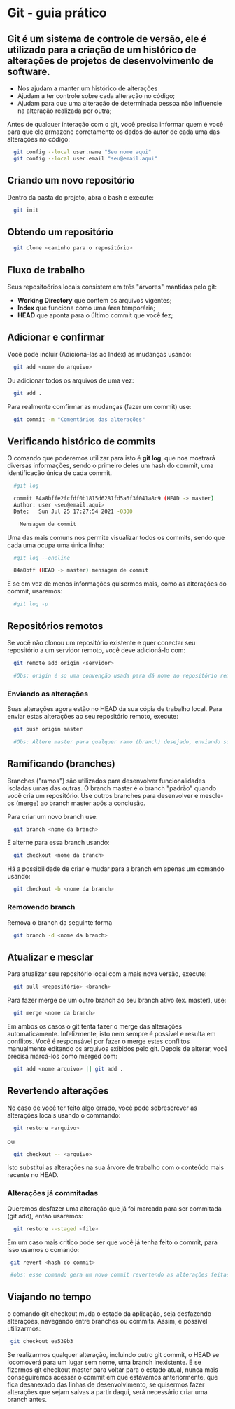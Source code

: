 # Git - guia prático

## Git é um sistema de controle de versão, ele é utilizado para a criação de um histórico de alterações de projetos de desenvolvimento de software.

- Nos ajudam a manter um histórico de alterações
- Ajudam a ter controle sobre cada alteração no código;
- Ajudam para que uma alteração de determinada pessoa não influencie na alteração realizada por outra;

Antes de qualquer interação com o git, você precisa informar quem é você para que ele armazene corretamente os 
dados do autor de cada uma das alterações no código:

```bash
  git config --local user.name "Seu nome aqui"
  git config --local user.email "seu@email.aqui"
```
## Criando um novo repositório

Dentro da pasta do projeto, abra o bash e execute: 

```bash
  git init
```

## Obtendo um repositório

```bash
  git clone <caminho para o repositório>
```

## Fluxo de trabalho

Seus repositoórios locais consistem em três "árvores" mantidas pelo git:

- __Working Directory__ que contem os arquivos vigentes;
- __Index__ que funciona como uma área temporária;
- __HEAD__ que aponta para o último commit que você fez;

## Adicionar e confirmar 

Você pode incluir (Adicioná-las ao Index) as mudanças usando: 

```bash
  git add <nome do arquivo>
```
Ou adicionar todos os arquivos de uma vez: 

```bash
  git add .
```
Para realmente comfirmar as mudanças (fazer um commit) use:

```bash
  git commit -m "Comentários das alterações"
```

## Verificando histórico de commits
O comando que poderemos utilizar para isto é **git log**, que nos mostrará diversas informações, sendo o primeiro deles um hash do commit, uma identificação única de cada commit.

```bash
  #git log

  commit 84a8bffe2fcfdf0b1815d6281fd5a6f3f041a8c9 (HEAD -> master)
  Author: user <seu@email.aqui>
  Date:   Sun Jul 25 17:27:54 2021 -0300

    Mensagem de commit
```
Uma das mais comuns nos permite visualizar todos os commits, sendo que cada uma ocupa uma única linha:
```bash
  #git log --oneline

  84a8bff (HEAD -> master) mensagem de commit
```

E se em vez de menos informações quisermos mais, como as alterações do commit, usaremos:

```bash
  #git log -p
```

## Repositórios remotos
Se você não clonou um repositório existente e quer conectar seu repositório a um servidor remoto, você deve adicioná-lo com:

```bash
  git remote add origin <servidor>

  #Obs: origin é so uma convenção usada para dá nome ao repositório remoto, podendo ser alterado para um nome de sua preferência
```

### Enviando as alterações 
Suas alterações agora estão no HEAD da sua cópia de trabalho local. Para enviar estas alterações ao seu repositório remoto, execute:

```bash
  git push origin master

  #Obs: Altere master para qualquer ramo (branch) desejado, enviando suas alterações para ele.
```

## Ramificando (branches)

Branches ("ramos") são utilizados para desenvolver funcionalidades isoladas umas das outras. O branch master é o branch "padrão" quando você cria um repositório. Use outros branches para desenvolver e mescle-os (merge) ao branch master após a conclusão.

Para criar um novo branch use: 

```bash
  git branch <nome da branch>
```

E alterne para essa branch usando: 

```bash
  git checkout <nome da branch>
```

Há a possibilidade de criar e mudar para a branch em apenas um comando usando: 

```bash
  git checkout -b <nome da branch>
```

### Removendo branch 

Remova o branch da seguinte forma

```bash
  git branch -d <nome da branch>
```
## Atualizar e mesclar 
Para atualizar seu repositório local com a mais nova versão, execute: 

```bash
  git pull <repositório> <branch>
```

Para fazer merge de um outro branch ao seu branch ativo (ex. master), use: 

```bash
  git merge <nome da branch>
```

Em ambos os casos o git tenta fazer o merge das alterações automaticamente. Infelizmente, isto nem sempre é possível e resulta em conflitos. Você é responsável por fazer o merge estes conflitos manualmente editando os arquivos exibidos pelo git. Depois de alterar, você precisa marcá-los como merged com: 

```bash
  git add <nome arquivo> || git add .
```

## Revertendo alterações
No caso de você ter feito algo errado, você pode sobrescrever as alterações locais usando o commando:

```bash
  git restore <arquivo>
```

ou 

```bash
  git checkout -- <arquivo>
```

Isto substitui as alterações na sua árvore de trabalho com o conteúdo mais recente no HEAD.

### Alterações já commitadas

Queremos desfazer uma alteração que já foi marcada para ser commitada (git add), então usaremos: 

```bash
  git restore --staged <file>
```

Em um caso mais critico pode ser que você já tenha feito o commit, para isso usamos o comando:
 ```bash
  git revert <hash do commit>

  #obs: esse comando gera um novo commit revertendo as alterações feitas no commit informado
 ```

 ## Viajando no tempo

 o comando git checkout muda o estado da aplicação, seja desfazendo alterações, navegando entre branches ou commits. Assim, é possível utilizarmos:

 ```bash
  git checkout ea539b3
 ```

 Se realizarmos qualquer alteração, incluindo outro git commit, o HEAD se locomoverá para um lugar sem nome, uma branch inexistente. E se fizermos git checkout master para voltar para o estado atual, nunca mais conseguiremos acessar o commit em que estávamos anteriormente, que fica desanexado das linhas de desenvolvimento,  se quisermos fazer alterações que sejam salvas a partir daqui, será necessário criar uma branch antes.